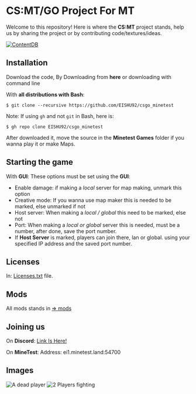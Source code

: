 # CS:MT/GO Project For MT
Welcome to this repository! Here is where the **CS:MT** project stands, help us by sharing the project or by contributing code/textures/ideas. 

[![ContentDB](https://content.minetest.net/packages/KareaGhandTrail/cs_mt/shields/title/)](https://content.minetest.net/packages/KareaGhandTrail/cs_mt/)

## Installation
Download the code, By Downloading from **here** or downloading with command line

With **all distributions with Bash**:

    $ git clone --recursive https://github.com/EISHU92/csgo_minetest
Note: If using `gh`  and not `git` in Bash, here is:

    $ gh repo clone EISHU92/csgo_minetest

After downloaded it, move the source in the **Minetest Games** folder if you wanna play it or make Maps.

## Starting the game
With **GUI**:
These options must be set using the **GUI**:

 - Enable damage: if making a _local_ server for map making, unmark this option
 - Creative mode: If you wanna use map maker this is needed to be marked, else unmarked if not
 - Host server: When making a _local / global_ this need to be marked, else not
 - Port: When making a _local or global_ server this is needed, must be a number, after done, save the port number.
 - If **Host Server** is marked, players can join there, lan or global. using your specified IP address and the saved port number.
## Licenses
In: [Licenses.txt](Licenses.txt/) file.
## Mods
All mods stands in [⇒ mods](mods/)
## Joining us
 On **Discord**: [Link Is Here!](https://discord.gg/EWRYqfKXP8)
 
 On **MineTest**: Address: ei1.minetest.land:54700

## Images
![A dead player](https://github.com/EISHU92/csgo_minetest/blob/bbad1191b52c151a6aad1dab64eb1f8012572ae2/screenshots/screenshot1.png)
![2 Players fighting](https://github.com/EISHU92/csgo_minetest/blob/bbad1191b52c151a6aad1dab64eb1f8012572ae2/screenshots/screenshot2.png)
 

